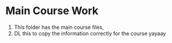 # Main Course Work 

1. This folder has the main course files, 
2. DL this to copy the information correctly for the course yayaay